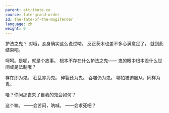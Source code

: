 ```yaml
---
parent: attribute.ce
source: fate-grand-order
id: the-fate-of-the-magifender
language: zh
weight: 0
---
```


护法之鬼？
对哦，妾身确实这么说过呐。
反正茨木也差不多心满意足了，
就到此结束吧。

呵呵。是呢，就是个故事。
根本不存在什么护法之鬼——
鬼的眼中根本没什么世间或是法制哦？

存在即为鬼。
狂乱亦为鬼。
碎裂还为鬼。
吞噬仍为鬼。
哪怕被迫服从，同样为鬼。

唔？你问那丧失了自我的鬼会如何？

这个嘛。
——会苦闷，呐喊。
——会求死吧？
